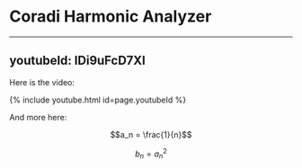 # Coradi Harmonic Analyzer

---
youtubeId: lDi9uFcD7XI
---

Here is the video:

{% include youtube.html id=page.youtubeId %}


And more here:

<script type="text/javascript" async
  src="https://cdn.mathjax.org/mathjax/latest/MathJax.js?config=TeX-MML-AM_CHTML">
</script>

$$a_n = \frac{1}{n}$$

$$b_n = a_n^2$$
